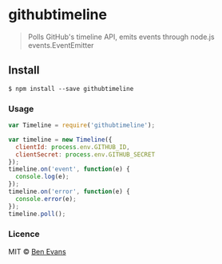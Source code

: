 # githubtimeline

> Polls GitHub's timeline API, emits events through node.js events.EventEmitter

## Install

    $ npm install --save githubtimeline

### Usage

```js
var Timeline = require('githubtimeline');

var timeline = new Timeline({
  clientId: process.env.GITHUB_ID,
  clientSecret: process.env.GITHUB_SECRET
});
timeline.on('event', function(e) {
  console.log(e);
});
timeline.on('error', function(e) {
  console.error(e);
});
timeline.poll();
```

### Licence

MIT © [Ben Evans](http://bensbit.co.uk)
